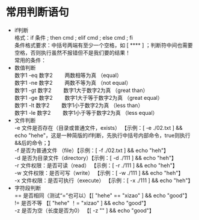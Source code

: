 # 常用判断语句
* if判断  
格式：if 条件 ; then cmd ; elif cmd ; else cmd ; fi  
条件格式要求：中括号两端有至少一个空格，如 [ **** ] ；判断符中间也需要空格，否则执行虽然不报错但不是我们要的结果！  
常用的条件：  
* 数值判断  
数字1 -eq 数字2　　 两数相等为真 （equal）  
数字1 -ne 数字2　　 两数不等为真 （not equal）  
数字1 -gt  数字2　　 数字1大于数字2为真 （great than）  
数字1 -ge 数字2 　　数字1大于等于数字2为真 （great equal）  
数字1 -lt   数字2　　 数字1小于数字2为真 （less than）  
数字1 -le  数字2　　 数字1小于等于数字2为真 （less equal）  
* 文件判断  
-e  文件是否存在（目录或普通文件，exists） 【示例：[ -e ./02.txt ] && echo "hehe"，这是一种简版的if判断，先执行中括号内部命令，true则执行&&后的命令；】  
-f  是否为普通文件 （file）【示例：[ -f ./02.txt ] && echo "heh"】  
-d  是否为目录文件（directory）【示例：[ -d ./111 ] && echo "heh"】 　  
-r  文件权限：是否可读（read） 【示例：[ -r ./111 ] && echo "heh"】  
-w  文件权限：是否可写（write） 【示例：[ -w ./111 ] && echo "heh"】  
-x  文件权限：是否可执行（execute） 【示例：[ -x ./111 ] && echo "heh"】  
* 字符段判断  
==  是否相同（测试“=”也可以）【[ "hehe" == "xizao"  ] && echo "good"】  
!=  是否不等  【[ "hehe" ！= "xizao"  ] && echo "good"】  
-z  是否为空（长度是否为0）  【[ -z "" ] && echo "good"】  
